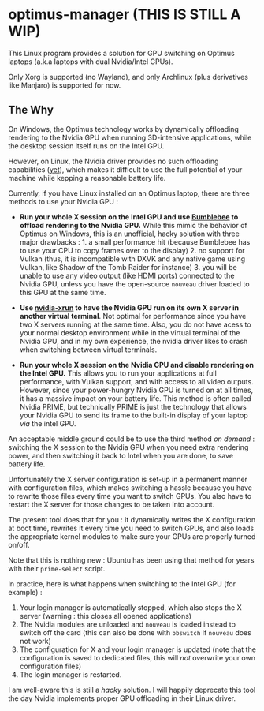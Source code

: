 optimus-manager (THIS IS STILL A WIP)
==================

This Linux program provides a solution for GPU switching on Optimus laptops (a.k.a laptops with dual Nvidia/Intel GPUs).

Only Xorg is supported (no Wayland), and only Archlinux (plus derivatives like Manjaro) is supported for now.


The Why
----------

On Windows, the Optimus technology works by dynamically offloading rendering to the Nvidia GPU when running 3D-intensive applications, while the desktop session itself runs on the Intel GPU.

However, on Linux, the Nvidia driver provides no such offloading capabilities ([yet](https://devtalk.nvidia.com/default/topic/957981/linux/prime-render-offloading-on-nvidia-optimus/post/5276481/#5276481)), which makes it difficult to use the full potential of your machine while kepping a reasonable battery life.

Currently, if you have Linux installed on an Optimus laptop, there are three methods to use your Nvidia GPU :

- **Run your whole X session on the Intel GPU and use [Bumblebee](https://github.com/Bumblebee-Project/Bumblebee) to offload rendering to the Nvidia GPU.** While this mimic the behavior of Optimus on Windows, this is an unofficial, hacky solution with three major drawbacks : 1. a small performance hit (because Bumblebee has to use your CPU to copy frames over to the display) 2. no support for Vulkan (thus, it is incompatible with DXVK and any native game using Vulkan, like Shadow of the Tomb Raider for instance) 3. you will be unable to use any video output (like HDMI ports) connected to the Nvidia GPU, unless you have the open-source `nouveau` driver loaded to this GPU at the same time.

- **Use [nvidia-xrun](https://github.com/Witko/nvidia-xrun) to have the Nvidia GPU run on its own X server in another virtual terminal**. Not optimal for performance since you have two X servers running at the same time. Also, you do not have acess to your normal desktop environment while in the virtual terminal of the Nvidia GPU, and in my own experience, the nvidia driver likes to crash when switching between virtual terminals.

- **Run your whole X session on the Nvidia GPU and disable rendering on the Intel GPU.** This allows you to run your applications at full performance, with Vulkan support, and with access to all video outputs. However, since your power-hungry Nvidia GPU is turned on at all times, it has a massive impact on your battery life.
This method is often called Nvidia PRIME, but technically PRIME is just the technology that allows your Nvidia GPU to send its frame to the built-in display of your laptop *via* the intel GPU.

An acceptable middle ground could be to use the third method *on demand* : switching the X session to the Nvidia GPU when you need extra rendering power, and then switching it back to Intel when you are done, to save battery life.

Unfortunately the X server configuration is set-up in a permanent manner with configuration files, which makes switching a hassle because you have to rewrite those files every time you want to switch GPUs. You also have to restart the X server for those changes to be taken into account.

The present tool does that for you : it dynamically writes the X configuration at boot time, rewrites it every time you need to switch GPUs, and also loads the appropriate kernel modules to make sure your GPUs are properly turned on/off.

Note that this is nothing new : Ubuntu has been using that method for years with their `prime-select` script.

In practice, here is what happens when switching to the Intel GPU (for example) :
1. Your login manager is automatically stopped, which also stops the X server (warning : this closes all opened applications)
2. The Nvidia modules are unloaded and `nouveau` is loaded instead to switch off the card (this can also be done with `bbswitch` if `nouveau` does not work)
3. The configuration for X and your login manager is updated (note that the configuration is saved to dedicated files, this will *not* overwrite your own configuration files)
4. The login manager is restarted.


I am well-aware this is still a *hacky* solution. I will happily deprecate this tool the day Nvidia implements proper GPU offloading in their Linux driver.